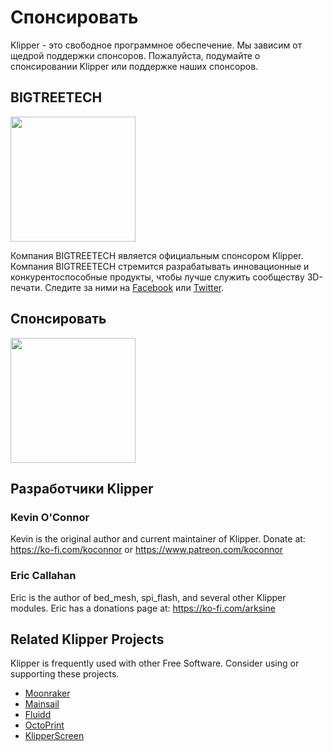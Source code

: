 # Спонсировать

Klipper - это свободное программное обеспечение. Мы зависим от щедрой поддержки спонсоров. Пожалуйста, подумайте о спонсировании Klipper или поддержке наших спонсоров.

## BIGTREETECH

[<img src="./img/sponsors/BTT_BTT.png" width="200" />](https://bigtree-tech.com/collections/all-products)

Компания BIGTREETECH является официальным спонсором Klipper. Компания BIGTREETECH стремится разрабатывать инновационные и конкурентоспособные продукты, чтобы лучше служить сообществу 3D-печати. Следите за ними на [Facebook](https://www.facebook.com/BIGTREETECH) или [Twitter](https://twitter.com/BigTreeTech).

## Спонсировать

[<img src="./img/sponsors/obico-light-horizontal.png" width="200" />](https://obico.io/klipper.html?source=klipper_sponsor)

## Разработчики Klipper

### Kevin O'Connor

Kevin is the original author and current maintainer of Klipper. Donate at: <https://ko-fi.com/koconnor> or <https://www.patreon.com/koconnor>

### Eric Callahan

Eric is the author of bed_mesh, spi_flash, and several other Klipper modules. Eric has a donations page at: <https://ko-fi.com/arksine>

## Related Klipper Projects

Klipper is frequently used with other Free Software. Consider using or supporting these projects.

* [Moonraker](https://github.com/Arksine/moonraker)
* [Mainsail](https://github.com/mainsail-crew/mainsail)
* [Fluidd](https://github.com/fluidd-core/fluidd)
* [OctoPrint](https://octoprint.org/)
* [KlipperScreen](https://github.com/jordanruthe/KlipperScreen)
